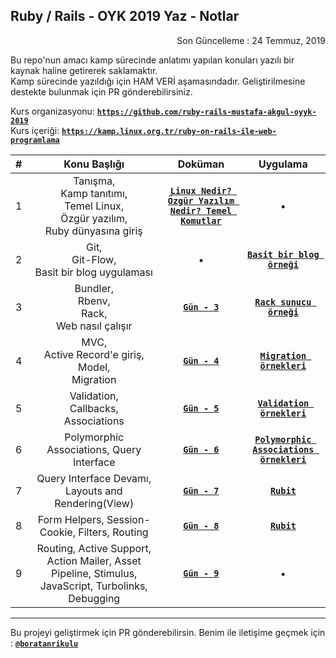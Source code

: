 ## Ruby / Rails - OYK 2019 Yaz - Notlar

<p align="right"> 
	Son Güncelleme : 24 Temmuz, 2019
</p>

Bu repo'nun amacı kamp sürecinde anlatımı yapılan konuları yazılı bir kaynak haline getirerek saklamaktır.  
Kamp sürecinde yazıldığı için HAM VERİ aşamasındadır. Geliştirilmesine destekte bulunmak için PR gönderebilirsiniz.

Kurs organizasyonu: [**`https://github.com/ruby-rails-mustafa-akgul-oyyk-2019`**](https://github.com/ruby-rails-mustafa-akgul-oyyk-2019)  
Kurs içeriği: [**`https://kamp.linux.org.tr/ruby-on-rails-ile-web-programlama`**](https://kamp.linux.org.tr/2019/yaz/kurslar/ruby-on-rails-ile-web-programlama/)

| # | Konu Başlığı | Doküman | Uygulama |
|:-:|:------------:|:-------:|:--------:|
| 1 | Tanışma,<br> Kamp tanıtımı,<br> Temel Linux,<br> Özgür yazılım,<br> Ruby dünyasına giriş | [**`Linux Nedir? Özgür Yazılım Nedir? Temel Komutlar`**](https://gnulinux.pausiber.xyz/) | &bull; |
| 2 | Git,<br> Git-Flow,<br> Basit bir blog uygulaması | &bull; | [**`Basit bir blog örneği`**](https://github.com/ruby-rails-mustafa-akgul-oyyk-2019/getting-started) |
| 3 | Bundler,<br> Rbenv,<br> Rack,<br> Web nasıl çalışır | [**`Gün - 3`**](_data/gun_3.md) | [**`Rack sunucu örneği`**](https://github.com/ruby-rails-mustafa-akgul-oyyk-2019/rack-example) |
| 4 | MVC,<br> Active Record'e giriş,<br> Model,<br> Migration | [**`Gün - 4`**](_data/gun_4.md) | [**`Migration örnekleri`**](https://github.com/ruby-rails-mustafa-akgul-oyyk-2019/migration-example) |
| 5 | Validation,<br> Callbacks,<br> Associations| [**`Gün - 5`**](_data/gun_5.md) | [**`Validation örnekleri`**](https://github.com/ruby-rails-mustafa-akgul-oyyk-2019/validation-example) |
| 6 | Polymorphic Associations, Query Interface | [**`Gün - 6`**](_data/gun_6.md) | [**`Polymorphic Associations örnekleri`**](https://github.com/ruby-rails-mustafa-akgul-oyyk-2019/polymorphics-example) |
| 7 | Query Interface Devamı, Layouts and Rendering(View) | [**`Gün - 7`**](_data/gun_7.md) | [**`Rubit`**](https://github.com/ruby-rails-mustafa-akgul-oyyk-2019/rubit) |
| 8 | Form Helpers, Session-Cookie, Filters, Routing | [**`Gün - 8`**](_data/gun_8.md) | [**`Rubit`**](https://github.com/ruby-rails-mustafa-akgul-oyyk-2019/rubit) |
| 9 | Routing, Active Support, Action Mailer, Asset Pipeline, Stimulus, JavaScript, Turbolinks, Debugging | [**`Gün - 9`**](_data/gun_9.md) | &bull; |

---

Bu projeyi geliştirmek için PR gönderebilirsin. Benim ile iletişime geçmek için : [**`@boratanrikulu`**](https://t.me/boratanrikulu)
